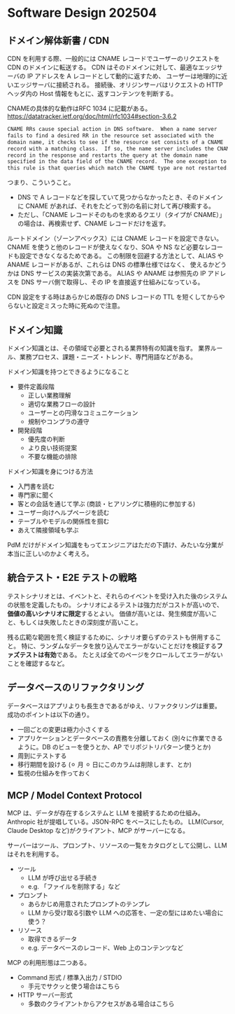 # Software Design 202504

## ドメイン解体新書 / CDN

CDN を利用する際、一般的には CNAME レコードでユーザーのリクエストを CDN のドメインに転送する。
CDN はそのドメインに対して、最適なエッジサーバの IP アドレスを A レコードとして動的に返すため、
ユーザーは地理的に近いエッジサーバに接続される。
接続後、オリジンサーバはリクエストの HTTP ヘッダ内の Host 情報をもとに、返すコンテンツを判断する。

CNAMEの具体的な動作はRFC 1034 に記載がある。
https://datatracker.ietf.org/doc/html/rfc1034#section-3.6.2

```txt
CNAME RRs cause special action in DNS software.  When a name server
fails to find a desired RR in the resource set associated with the
domain name, it checks to see if the resource set consists of a CNAME
record with a matching class.  If so, the name server includes the CNAME
record in the response and restarts the query at the domain name
specified in the data field of the CNAME record.  The one exception to
this rule is that queries which match the CNAME type are not restarted.
```

つまり、こういうこと。

- DNS で A レコードなどを探していて見つからなかったとき、そのドメインに CNAME があれば、それをたどって別の名前に対して再び検索する。
- ただし、「CNAME レコードそのものを求めるクエリ（タイプが CNAME）」の場合は、再検索せず、CNAME レコードだけを返す。

ルートドメイン（ゾーンアペックス）には CNAME レコードを設定できない。
CNAME を使うと他のレコードが使えなくなり、SOA や NS など必要なレコードも設定できなくなるためである。
この制限を回避する方法として、ALIAS や ANAME レコードがあるが、これらは DNS の標準仕様ではなく、
使えるかどうかは DNS サービスの実装次第である。
ALIAS や ANAME は参照先の IP アドレスを DNS サーバ側で取得し、その IP を直接返す仕組みになっている。

CDN 設定をする時はあらかじめ既存の DNS レコードの TTL を短くしてからやらないと設定ミスった時に死ぬので注意。

## ドメイン知識

ドメイン知識とは、その領域で必要とされる業界特有の知識を指す。
業界ルール、業務プロセス、課題・ニーズ・トレンド、専門用語などがある。

ドメイン知識を持つとできるようになること

- 要件定義段階
  - 正しい業務理解
  - 適切な業務フローの設計
  - ユーザーとの円滑なコミュニケーション
  - 規制やコンプラの遵守
- 開発段階
  - 優先度の判断
  - より良い技術提案
  - 不要な機能の排除

ドメイン知識を身につける方法

- 入門書を読む
- 専門家に聞く
- 客との会話を通じて学ぶ (商談・ヒアリングに積極的に参加する)
- ユーザー向けヘルプページを読む
- テーブルやモデルの関係性を掴む
- あえて隣接領域も学ぶ

PdM だけがドメイン知識をもってエンジニアはただの下請け、みたいな分業が本当に正しいのかよく考えろ。

## 統合テスト・E2E テストの戦略

テストシナリオとは、イベントと、それらのイベントを受け入れた後のシステムの状態を定義したもの。
シナリオによるテストは強力だがコストが高いので、**価値の高いシナリオに限定**するとよい。
価値が高いとは、発生頻度が高いこと、もしくは失敗したときの深刻度が高いこと。

残る広範な範囲を荒く検証するために、シナリオ要らずのテストも併用すること。
特に、ランダムなデータを放り込んでエラーがないことだけを検証する**ファズテストは有効**である。
たとえば全てのページをクロールしてエラーがないことを確認するなど。

## データベースのリファクタリング

データベースはアプリよりも長生きであるがゆえ、リファクタリングは重要。
成功のポイントは以下の通り。

- 一回ごとの変更は極力小さくする
- アプリケーションとデータベースの責務を分離しておく (別々に作業できるように。DB のビューを使うとか、AP でリポジトリパターン使うとか)
- 周到にテストする
- 移行期間を設ける (⚪︎ 月 ⚪︎ 日にこのカラムは削除します、とか)
- 監視の仕組みを作っておく

## MCP / Model Context Protocol

MCP は、データが存在するシステムと LLM を接続するための仕組み。
Anthropic 社が提唱している。JSON-RPC をベースにしたもの。
LLM(Cursor, Claude Desktop など)がクライアント、MCP がサーバーになる。

サーバーはツール、プロンプト、リソースの一覧をカタログとして公開し、LLM はそれを利用する。

- ツール
  - LLM が呼び出せる手続き
  - e.g. 「ファイルを削除する」など
- プロンプト
  - あらかじめ用意されたプロンプトのテンプレ
  - LLM から受け取る引数や LLM への応答を、一定の型にはめたい場合に使う？
- リソース
  - 取得できるデータ
  - e.g. データベースのレコード、Web 上のコンテンツなど

MCP の利用形態は二つある。

- Command 形式 / 標準入出力 / STDIO
  - 手元でサクッと使う場合はこちら
- HTTP サーバー形式
  - 多数のクライアントからアクセスがある場合はこちら
